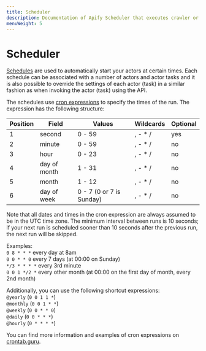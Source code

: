 ```yaml
---
title: Scheduler
description: Documentation of Apify Scheduler that executes crawler or actor jobs at specific times using a cron-like syntax.
menuWeight: 5
---
```


# [](./scheduler)Scheduler

[Schedules](https://my.apify.com/schedules) are used to automatically start your actors at certain times. Each schedule can be associated with a number of actors and actor tasks and it is also possible to override the settings of each actor (task) in a similar fashion as when invoking the actor (task) using the API.

The schedules use [cron expressions](https://en.wikipedia.org/wiki/Cron#CRON_expression) to specify the times of the run. The expression has the following structure:

|Position|Field|Values|Wildcards|Optional|
|--- |--- |--- |--- |--- |
|1|second|0 - 59|, - * /|yes|
|2|minute|0 - 59|, - * /|no|
|3|hour|0 - 23|, - * /|no|
|4|day of month|1 - 31|, - * /|no|
|5|month|1 - 12|, - * /|no|
|6|day of week|0 - 7 (0 or 7 is Sunday)|, - * /|no|

Note that all dates and times in the cron expression are always assumed to be in the UTC time zone. The minimum interval between runs is 10 seconds; if your next run is scheduled sooner than 10 seconds after the previous run, the next run will be skipped.

Examples:  
`0 8 * * *` every day at 8am  
`0 0 * * 0` every 7 days (at 00:00 on Sunday)  
`*/3 * * * *` every 3rd minute  
`0 0 1 */2 *` every other month (at 00:00 on the first day of month, every 2nd month)

Additionally, you can use the following shortcut expressions:  
`@yearly` (`0 0 1 1 *`)  
`@monthly` (`0 0 1 * *`)  
`@weekly` (`0 0 * * 0`)  
`@daily` (`0 0 * * *`)  
`@hourly` (`0 * * * *`)

You can find more information and examples of cron expressions on [crontab.guru](http://crontab.guru/).

